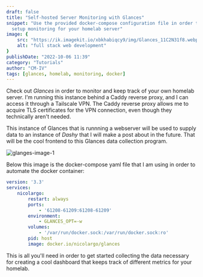 ```yaml
---
draft: false
title: "Self-hosted Server Monitoring with Glances"
snippet: "Use the provided docker-compose configuration file in order to
  setup monitoring for your homelab server"
image: {
    src: "https://ik.imagekit.io/xbkhabiqcy9/img/Glances_11C2N31f8.webp?updatedAt=1665079251247",
    alt: "full stack web development"
}
publishDate: "2022-10-06 11:39"
category: "Tutorials"
author: "CM-IV"
tags: [glances, homelab, monitoring, docker]
---
```

Check out *Glances* in order to monitor and keep track of your own homelab server.  I'm running this instance behind a Caddy reverse proxy, and I can access it through a Tailscale VPN.  The Caddy reverse proxy allows me to acquire TLS certificates for the VPN connection, even though they technically aren't needed.

This instance of Glances that is runnning a webserver will be used to supply data to an instance of *Dashy* that I will make a post about in the future.  That will be the cool frontend to this Glances data collection program.

<img class="image" alt="glanges-image-1" src="https://ik.imagekit.io/xbkhabiqcy9/img/Glances_11C2N31f8.webp?ik-sdk-version=javascript-1.4.3&updatedAt=1665079251247" width={860} height={392} />

Below this image is the docker-compose yaml file that I am using in order to automate the docker container:

```yaml
version: '3.3'
services:
    nicolargo:
        restart: always
        ports:
            - '61208-61209:61208-61209'
        environment:
            - GLANCES_OPT=-w
        volumes:
            - '/var/run/docker.sock:/var/run/docker.sock:ro'
        pid: host
        image: docker.io/nicolargo/glances
```

This is all you'll need in order to get started collecting the data necessary for creating a cool dashboard that keeps track of different metrics for your homelab.